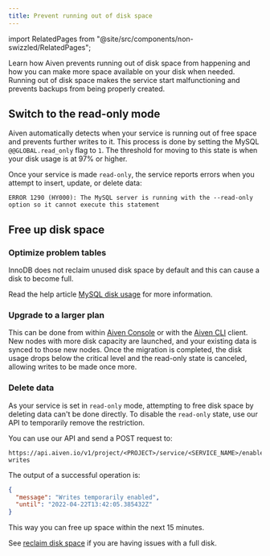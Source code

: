 ```yaml
---
title: Prevent running out of disk space
---
```


import RelatedPages from "@site/src/components/non-swizzled/RelatedPages";

Learn how Aiven prevents running out of disk space from happening and how you can make more space available on your disk when needed. Running out of disk space makes the service start malfunctioning and prevents backups from being properly created.

## Switch to the read-only mode

Aiven automatically detects when your service is running out of free
space and prevents further writes to it. This process is done by setting
the MySQL `@@GLOBAL.read_only` flag to `1`. The threshold for moving to
this state is when your disk usage is at 97% or higher.

Once your service is made `read-only`, the service reports errors when
you attempt to insert, update, or delete data:

```
ERROR 1290 (HY000): The MySQL server is running with the --read-only option so it cannot execute this statement
```

## Free up disk space

### Optimize problem tables

InnoDB does not reclaim unused disk space by default and this can cause
a disk to become full.

Read the help article [MySQL disk
usage](/docs/products/mysql/howto/reclaim-disk-space)
for more information.

### Upgrade to a larger plan

This can be done from within [Aiven Console](https://console.aiven.io/)
or with the [Aiven CLI](/docs/tools/cli)
client. New nodes with more disk capacity are launched, and your
existing data is synced to those new nodes. Once the migration is
completed, the disk usage drops below the critical level and the
read-only state is canceled, allowing writes to be made once more.

### Delete data

As your service is set in `read-only` mode, attempting to free disk
space by deleting data can't be done directly. To disable the
`read-only` state,  use our API to temporarily remove the
restriction.

You can use our API and send a POST request to:

```text
https://api.aiven.io/v1/project/<PROJECT>/service/<SERVICE_NAME>/enable-writes
```

The output of a successful operation is:

```json
{
  "message": "Writes temporarily enabled",
  "until": "2022-04-22T13:42:05.385432Z"
}
```

This way you can free up space within the next 15 minutes.

<RelatedPages/>

See [reclaim disk space](/docs/products/mysql/howto/reclaim-disk-space) if you are having issues with a full disk.
